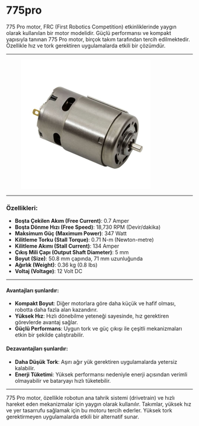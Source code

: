 # 775pro

775 Pro motor, FRC (First Robotics Competition) etkinliklerinde yaygın olarak kullanılan bir motor modelidir. Güçlü performansı ve kompakt yapısıyla tanınan 775 Pro motor, birçok takım tarafından tercih edilmektedir. Özellikle hız ve tork gerektiren uygulamalarda etkili bir çözümdür.

***

<figure><img src="../../../.gitbook/assets/image (4) (1) (1) (1) (1).png" alt="" width="350"><figcaption></figcaption></figure>

***

### Özellikleri:

* **Boşta Çekilen Akım (Free Current)**: 0.7 Amper
* **Boşta Dönme Hızı (Free Speed)**: 18,730 RPM (Devir/dakika)
* **Maksimum Güç (Maximum Power)**: 347 Watt
* **Kilitleme Torku (Stall Torque)**: 0.71 N-m (Newton-metre)
* **Kilitleme Akımı (Stall Current)**: 134 Amper
* **Çıkış Mili Çapı (Output Shaft Diameter)**: 5 mm
* **Boyut (Size)**: 50.8 mm çapında, 71 mm uzunluğunda
* **Ağırlık (Weight)**: 0.36 kg (0.8 lbs)
* **Voltaj (Voltage)**: 12 Volt DC

***

#### Avantajları şunlardır:

* **Kompakt Boyut**: Diğer motorlara göre daha küçük ve hafif olması, robotta daha fazla alan kazandırır.
* **Yüksek Hız**: Hızlı dönebilme yeteneği sayesinde, hız gerektiren görevlerde avantaj sağlar.
* **Güçlü Performans**: Uygun tork ve güç çıkışı ile çeşitli mekanizmaları etkin bir şekilde çalıştırabilir.

#### Dezavantajları şunlardır:

* **Daha Düşük Tork**: Aşırı ağır yük gerektiren uygulamalarda yetersiz kalabilir.
* **Enerji Tüketimi**: Yüksek performansı nedeniyle enerji açısından verimli olmayabilir ve bataryayı hızlı tüketebilir.

***

775 Pro motor, özellikle robotun ana tahrik sistemi (drivetrain) ve hızlı hareket eden mekanizmalar için yaygın olarak kullanılır. Takımlar, yüksek hız ve yer tasarrufu sağlamak için bu motoru tercih ederler. Yüksek tork gerektirmeyen uygulamalarda etkili bir alternatif sunar.















